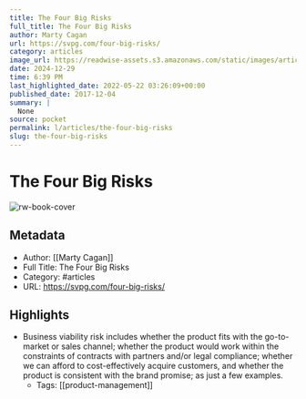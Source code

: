```yaml
---
title: The Four Big Risks
full_title: The Four Big Risks
author: Marty Cagan
url: https://svpg.com/four-big-risks/
category: articles
image_url: https://readwise-assets.s3.amazonaws.com/static/images/article0.00998d930354.png
date: 2024-12-29
time: 6:39 PM
last_highlighted_date: 2022-05-22 03:26:09+00:00
published_date: 2017-12-04
summary: |
  None
source: pocket
permalink: l/articles/the-four-big-risks
slug: the-four-big-risks
---
```

# The Four Big Risks

![rw-book-cover](https://readwise-assets.s3.amazonaws.com/static/images/article0.00998d930354.png)

## Metadata
- Author: [[Marty Cagan]]
- Full Title: The Four Big Risks
- Category: #articles
- URL: https://svpg.com/four-big-risks/

## Highlights
- Business viability risk includes whether the product fits with the go-to-market or sales channel; whether the product would work within the constraints of contracts with partners and/or legal compliance; whether we can afford to cost-effectively acquire customers, and whether the product is consistent with the brand promise; as just a few examples.
    - Tags: [[product-management]] 


